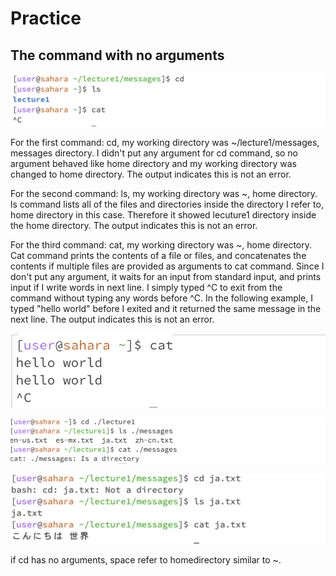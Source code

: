 # Practice


## The command with no arguments

![Image](noarg.png)

For the first command: cd, my working directory was ~/lecture1/messages, messages directory. I didn't put any argument for cd command, so no argument behaved like home directory and my working directory was changed to home directory. The output indicates this is not an error. 

For the second command: ls, my working directory  was ~, home directory. ls command lists all of the files and directories inside the directory I refer to, home directory in this case. Therefore it showed lecuture1 directory inside the home directory. The output indicates this is not an error.

For the third command: cat, my working directory was ~, home directory. Cat command prints the contents of a file or files, and concatenates the contents if multiple files are provided as arguments to cat command. Since I don't put any argument, it waits for an input from standard input, and prints input if I write words in next line. I simply typed ^C to exit from the command without typing any words before ^C. In the following example, I typed "hello world" before I exited and it returned the same message in the next line. The output indicates this is not an error. 

![Image](noarga3.png)



![Image](directoryex.png)



![Image](fileex.png)




if cd has no arguments, space refer to homedirectory similar to ~.
